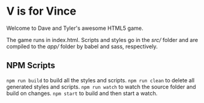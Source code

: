 # V is for Vince

Welcome to Dave and Tyler's awesome HTML5 game.

The game runs in index.html. Scripts and styles go in the _src/_ folder and are compiled to the _app/_ folder by babel
and sass, respectively.

## NPM Scripts

`npm run build` to build all the styles and scripts.
`npm run clean` to delete all generated styles and scripts.
`npm run watch` to watch the source folder and build on changes.
`npm start` to build and then start a watch.